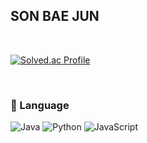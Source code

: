 ## SON BAE JUN

<br>

[![Solved.ac Profile](http://mazassumnida.wtf/api/generate_badge?boj=thsqowns2)](https://solved.ac/thsqowns2)

<br>

### 📖 Language

![Java](https://img.shields.io/badge/JAVA-007396?style=for-the-badge&logo=Java&logoColor=white)
![Python](https://img.shields.io/badge/Python-3776AB?style=for-the-badge&logo=Python&logoColor=white)
![JavaScript](https://img.shields.io/badge/JavaScript-6DB33F?style=for-the-badge&logo=JavaScript&logoColor=white)



<!--
### 📫 Contacts
**casperWebmon/casperWebmon** is a ✨ _special_ ✨ repository because its `README.md` (this file) appears on your GitHub profile.

Here are some ideas to get you started:

- 🔭 I’m currently working on ...
- 🌱 I’m currently learning ...
- 👯 I’m looking to collaborate on ...
- 🤔 I’m looking for help with ...
- 💬 Ask me about ...
- 📫 How to reach me: ...
- 😄 Pronouns: ...
- ⚡ Fun fact: ...
-->

